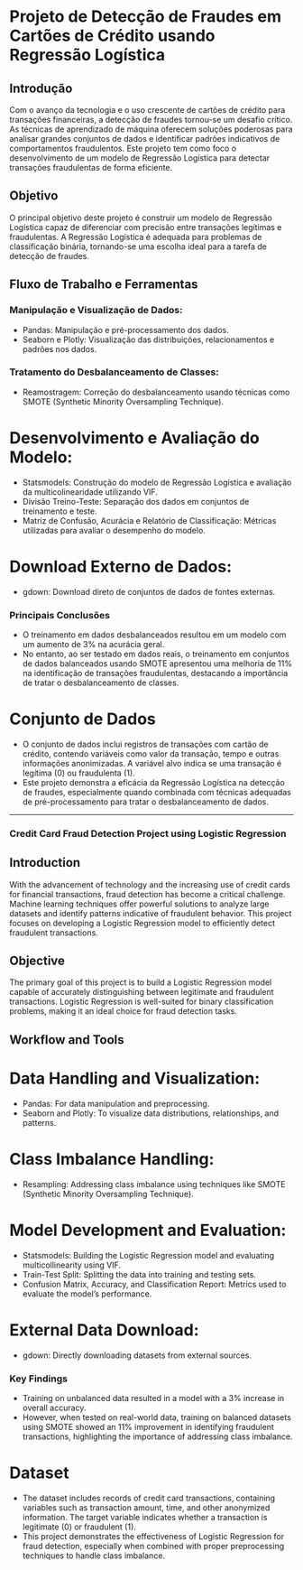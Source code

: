 # Projeto de Detecção de Fraudes em Cartões de Crédito usando Regressão Logística

## Introdução
Com o avanço da tecnologia e o uso crescente de cartões de crédito para transações financeiras, a detecção de fraudes tornou-se um desafio crítico.
As técnicas de aprendizado de máquina oferecem soluções poderosas para analisar grandes conjuntos de dados e identificar padrões indicativos de comportamentos fraudulentos. 
Este projeto tem como foco o desenvolvimento de um modelo de Regressão Logística para detectar transações fraudulentas de forma eficiente.

## Objetivo
O principal objetivo deste projeto é construir um modelo de Regressão Logística capaz de diferenciar com precisão entre transações legítimas e fraudulentas.
A Regressão Logística é adequada para problemas de classificação binária, tornando-se uma escolha ideal para a tarefa de detecção de fraudes.

## Fluxo de Trabalho e Ferramentas

  ### Manipulação e Visualização de Dados:
  * Pandas: Manipulação e pré-processamento dos dados.
  * Seaborn e Plotly: Visualização das distribuições, relacionamentos e padrões nos dados.
  
  ### Tratamento do Desbalanceamento de Classes:
   * Reamostragem: Correção do desbalanceamento usando técnicas como SMOTE (Synthetic Minority Oversampling Technique).
  
  # Desenvolvimento e Avaliação do Modelo:
  * Statsmodels: Construção do modelo de Regressão Logística e avaliação da multicolinearidade utilizando VIF.
  * Divisão Treino-Teste: Separação dos dados em conjuntos de treinamento e teste.
  * Matriz de Confusão, Acurácia e Relatório de Classificação: Métricas utilizadas para avaliar o desempenho do modelo.
  
  # Download Externo de Dados:
  * gdown: Download direto de conjuntos de dados de fontes externas.

  ### Principais Conclusões
  * O treinamento em dados desbalanceados resultou em um modelo com um aumento de 3% na acurácia geral.
  * No entanto, ao ser testado em dados reais, o treinamento em conjuntos de dados balanceados usando SMOTE apresentou uma melhoria de 11% na identificação de transações fraudulentas, destacando a importância de tratar o desbalanceamento de classes.


  # Conjunto de Dados
  * O conjunto de dados inclui registros de transações com cartão de crédito, contendo variáveis como valor da transação, tempo e outras informações anonimizadas. A variável alvo indica se uma transação é legítima (0) ou fraudulenta (1).
  * Este projeto demonstra a eficácia da Regressão Logística na detecção de fraudes, especialmente quando combinada com técnicas adequadas de pré-processamento para tratar o desbalanceamento de dados.


-------------------------------------------------------------------------------------------------------------------------------------------------------------------------------------------------------------------------------------------------------------------



### Credit Card Fraud Detection Project using Logistic Regression

## Introduction
With the advancement of technology and the increasing use of credit cards for financial transactions, fraud detection has become a critical challenge.
Machine learning techniques offer powerful solutions to analyze large datasets and identify patterns indicative of fraudulent behavior.
This project focuses on developing a Logistic Regression model to efficiently detect fraudulent transactions.

## Objective
The primary goal of this project is to build a Logistic Regression model capable of accurately distinguishing between legitimate and fraudulent transactions.
Logistic Regression is well-suited for binary classification problems, making it an ideal choice for fraud detection tasks.

## Workflow and Tools

  # Data Handling and Visualization:
  * Pandas: For data manipulation and preprocessing.
  * Seaborn and Plotly: To visualize data distributions, relationships, and patterns.
  
  # Class Imbalance Handling:
  * Resampling: Addressing class imbalance using techniques like SMOTE (Synthetic Minority Oversampling Technique).
  
  # Model Development and Evaluation:
  * Statsmodels: Building the Logistic Regression model and evaluating multicollinearity using VIF.
  * Train-Test Split: Splitting the data into training and testing sets.
  * Confusion Matrix, Accuracy, and Classification Report: Metrics used to evaluate the model’s performance.
  
  # External Data Download:
  * gdown: Directly downloading datasets from external sources.

    
  ### Key Findings
  * Training on unbalanced data resulted in a model with a 3% increase in overall accuracy.
  * However, when tested on real-world data, training on balanced datasets using SMOTE showed an 11% improvement in identifying fraudulent transactions, highlighting the importance of addressing class imbalance.

  # Dataset
  * The dataset includes records of credit card transactions, containing variables such as transaction amount, time, and other anonymized information. The target variable indicates whether a transaction is legitimate (0) or fraudulent (1).
  * This project demonstrates the effectiveness of Logistic Regression for fraud detection, especially when combined with proper preprocessing techniques to handle class imbalance.
